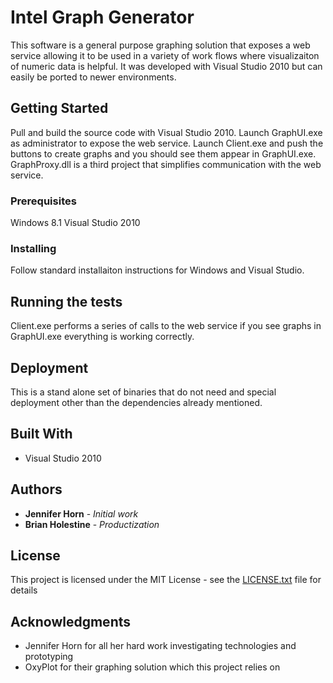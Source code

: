 # Intel Graph Generator

This software is a general purpose graphing solution that exposes a web service allowing it to be used in a variety of work flows where visualizaiton of numeric data is helpful. It was developed with Visual Studio 2010 but can easily be ported to newer environments. 

## Getting Started

Pull and build the source code with Visual Studio 2010. Launch GraphUI.exe as administrator to expose the web service. Launch Client.exe and push the buttons to create graphs and you should see them appear in GraphUI.exe. GraphProxy.dll is a third project that simplifies communication with the web service.

### Prerequisites

Windows 8.1
Visual Studio 2010

### Installing

Follow standard installaiton instructions for Windows and Visual Studio.

## Running the tests

Client.exe performs a series of calls to the web service if you see graphs in GraphUI.exe everything is working correctly.

## Deployment

This is a stand alone set of binaries that do not need and special deployment other than the dependencies already mentioned. 

## Built With

* Visual Studio 2010

## Authors

* **Jennifer Horn** - *Initial work*
* **Brian Holestine** - *Productization*

## License

This project is licensed under the MIT License - see the [LICENSE.txt](LICENSE.txt) file for details

## Acknowledgments

* Jennifer Horn for all her hard work investigating technologies and prototyping
* OxyPlot for their graphing solution which this project relies on
